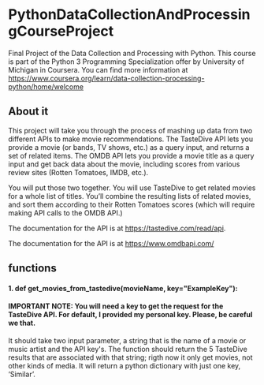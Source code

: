 # PythonDataCollectionAndProcessingCourseProject
Final Project of the Data Collection and Processing with Python. This course is part of the Python 3 Programming Specialization offer by University of Michigan in Coursera. You can find more information at https://www.coursera.org/learn/data-collection-processing-python/home/welcome
## About it
This project will take you through the process of mashing up data from two different APIs to make movie recommendations. The TasteDive API lets you provide a movie (or bands, TV shows, etc.) as a query input, and returns a set of related items. The OMDB API lets you provide a movie title as a query input and get back data about the movie, including scores from various review sites (Rotten Tomatoes, IMDB, etc.).

You will put those two together. You will use TasteDive to get related movies for a whole list of titles. You’ll combine the resulting lists of related movies, and sort them according to their Rotten Tomatoes scores (which will require making API calls to the OMDB API.)

The documentation for the API is at https://tastedive.com/read/api.

The documentation for the API is at https://www.omdbapi.com/

## functions
#### 1. def get_movies_from_tastedive(movieName, key="ExampleKey"): 
#### IMPORTANT NOTE: You will need a key to get the request for the TasteDive API. For default, I provided my personal key. Please, be careful we that.
It should take two input parameter, a string that is the name of a movie or music artist and the API key's. The function should return the 5 TasteDive results that are associated with that string; rigth now it only get movies, not other kinds of media. It will return a python dictionary with just one key, ‘Similar’.
